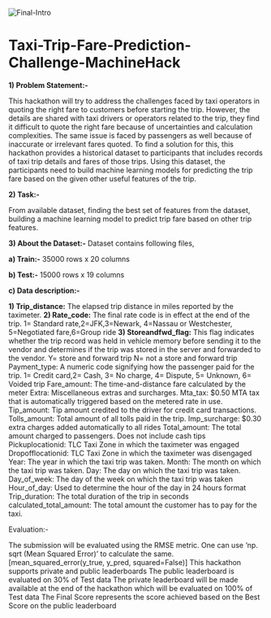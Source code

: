 ![Final-Intro](https://user-images.githubusercontent.com/84449238/202843080-60993278-524c-45f7-b157-597ecfc10d98.jpg)

# Taxi-Trip-Fare-Prediction-Challenge-MachineHack

**1) Problem Statement:-**

This hackathon will try to address the challenges faced by taxi operators in quoting the right fare to customers before starting the trip. However, the details are shared with taxi drivers or operators related to the trip, they find it difficult to quote the right fare because of uncertainties and calculation complexities. The same issue is faced by passengers as well because of inaccurate or irrelevant fares quoted. To find a solution for this, this hackathon provides a historical dataset to participants that includes records of taxi trip details and fares of those trips. Using this dataset, the participants need to build machine learning models for predicting the trip fare based on the given other useful features of the trip.

**2) Task:-**

From available dataset, finding the best set of features from the dataset, building a machine learning model to predict trip fare based on other trip features.

**3) About the Dataset:-** Dataset contains following files,

**a) Train:-** 35000 rows x 20 columns 

**b) Test:-** 15000 rows x 19 columns

**c) Data description:-**

**1) Trip_distance:** The elapsed trip distance in miles reported by the taximeter.
**2) Rate_code:** The final rate code is in effect at the end of the trip. 1= Standard rate,2=JFK,3=Newark, 4=Nassau or Westchester, 5=Negotiated fare,6=Group ride
**3) Storeandfwd_flag:** This flag indicates whether the trip record was held in vehicle memory before sending it to the vendor and determines if the trip was stored in the server and forwarded to the vendor. Y= store and forward trip N= not a store and forward trip
Payment_type: A numeric code signifying how the passenger paid for the trip. 1= Credit card,2= Cash, 3= No charge, 4= Dispute, 5= Unknown, 6= Voided trip
Fare_amount: The time-and-distance fare calculated by the meter
Extra: Miscellaneous extras and surcharges.
Mta_tax: $0.50 MTA tax that is automatically triggered based on the metered rate in use.
Tip_amount: Tip amount credited to the driver for credit card transactions.
Tolls_amount: Total amount of all tolls paid in the trip.
Imp_surcharge: $0.30 extra charges added automatically to all rides
Total_amount: The total amount charged to passengers. Does not include cash tips
Pickuplocationid: TLC Taxi Zone in which the taximeter was engaged
Dropofflocationid: TLC Taxi Zone in which the taximeter was disengaged
Year: The year in which the taxi trip was taken.
Month: The month on which the taxi trip was taken.
Day: The day on which the taxi trip was taken.
Day_of_week: The day of the week on which the taxi trip was taken
Hour_of_day: Used to determine the hour of the day in 24 hours format
Trip_duration: The total duration of the trip in seconds
calculated_total_amount: The total amount the customer has to pay for the taxi.

Evaluation:-

The submission will be evaluated using the RMSE metric. One can use ‘np. sqrt (Mean Squared Error)’ to calculate the same. [mean_squared_error(y_true, y_pred, squared=False)]
This hackathon supports private and public leaderboards
The public leaderboard is evaluated on 30% of Test data
The private leaderboard will be made available at the end of the hackathon which will be evaluated on 100% of Test data
The Final Score represents the score achieved based on the Best Score on the public leaderboard

